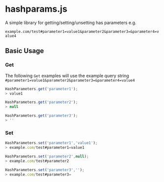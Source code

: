 # hashparams.js

A simple library for getting/setting/unsetting has parameters e.g.

``example.com/test#parameter1=value1&parameter2&parameter3=&parameter4=value4``

## Basic Usage

### Get

The following ``Get`` examples will use the example query string ``#parameter1=value1&parameter2&parameter3=&parameter4=value4``

```js
HashParameters.get('parameter1');
> value1
```

```js
HashParameters.get('parameter2');
> null
```

```js
HashParameters.get('parameter3');
> ''
```

### Set

```js
HashParameters.set('parameter1','value1');
> example.com/test#parameter1=value1
```

```js
HashParameters.set('parameter2',null);
> example.com/test#parameter2
```

```js
HashParameters.set('parameter3','');
> example.com/test#parameter3=
```
